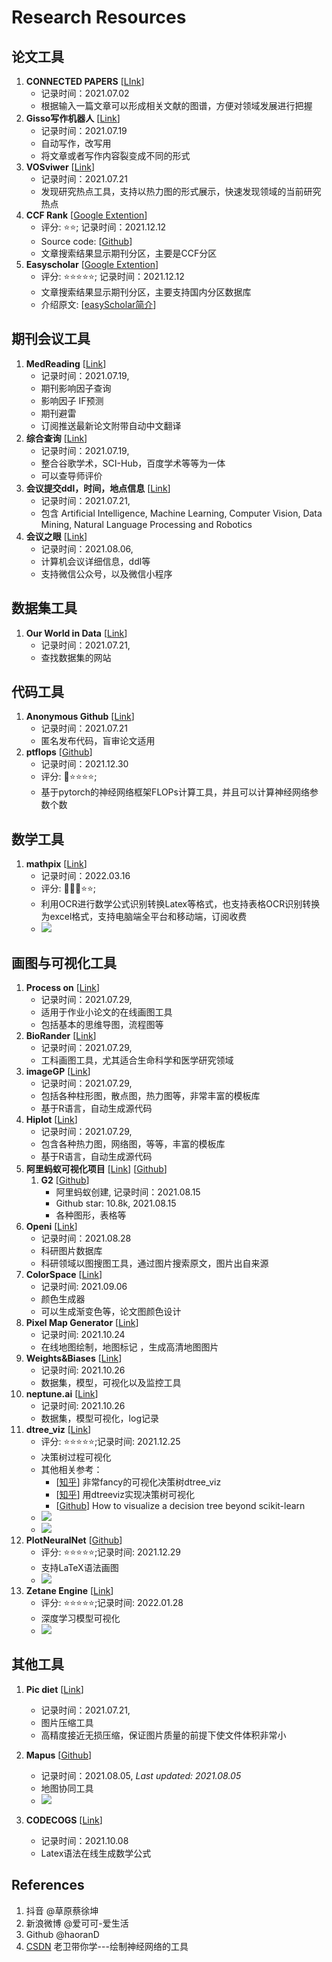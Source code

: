 # Research Resources



## 论文工具

1. **CONNECTED PAPERS** [[LInk](https://www.connectedpapers.com/)]
   - 记录时间：2021.07.02
   - 根据输入一篇文章可以形成相关文献的图谱，方便对领域发展进行把握
2. **Gisso写作机器人** [[Link](https://www.giiso.com/#/)]
   - 记录时间：2021.07.19
   - 自动写作，改写用
   - 将文章或者写作内容裂变成不同的形式
3. **VOSviwer** [[Link](https://www.vosviewer.com/)]
   - 记录时间：2021.07.21
   - 发现研究热点工具，支持以热力图的形式展示，快速发现领域的当前研究热点
3. **CCF Rank** [[Google Extention](https://chrome.google.com/webstore/detail/ccfrank/pfcajmbenomfbjnbjhgbnbdjmiklnkie/related)]
   - 评分: ⭐⭐; 记录时间：2021.12.12
   - Source code: [[Github](https://github.com/WenyanLiu/CCFrank4dblp)]
   - 文章搜索结果显示期刊分区，主要是CCF分区
5. **Easyscholar** [[Google Extention](https://chrome.google.com/webstore/detail/easyscholar/njgedjcccpcfmjecccaajkjiphpddfji?hl=en)]
   - 评分: ⭐⭐⭐⭐⭐; 记录时间：2021.12.12
   - 文章搜索结果显示期刊分区，主要支持国内分区数据库
   - 介绍原文: [[easyScholar简介](https://blog.csdn.net/weixin_49328057/article/details/113148625?spm=1001.2014.3001.5502)]



## 期刊会议工具

1. **MedReading** [[Link](https://www.medreading.cn/)]
   - 记录时间：2021.07.19, 
   - 期刊影响因子查询
   - 影响因子 IF预测
   - 期刊避雷
   - 订阅推送最新论文附带自动中文翻译
2. **综合查询** [[Link](http://459.org/)]
   - 记录时间：2021.07.19, 
   - 整合谷歌学术，SCI-Hub，百度学术等等为一体
   - 可以查导师评价
3. **会议提交ddl，时间，地点信息** [[Link](https://jackietseng.github.io/conference_call_for_paper/conferences-with-ccf.html)]
   - 记录时间：2021.07.21, 
   - 包含  Artificial Intelligence, Machine Learning, Computer Vision, Data Mining, Natural Language Processing and Robotics
4. **会议之眼** [[Link](https://www.conferenceeye.cn/#/layout/home)]
   - 记录时间：2021.08.06, 
   - 计算机会议详细信息，ddl等
   - 支持微信公众号，以及微信小程序



## 数据集工具

1. **Our World in Data** [[Link](https://ourworldindata.org/)]
   - 记录时间：2021.07.21, 
   - 查找数据集的网站
   
   

## 代码工具
1. **Anonymous Github** [[Link](https://anonymous.4open.science/)]
   - 记录时间：2021.07.21
   - 匿名发布代码，盲审论文适用
2. **ptflops** [[Github](https://github.com/sovrasov/flops-counter.pytorch)]
   - 记录时间：2021.12.30
   - 评分: :star2::star::star::star::star:; 
   - 基于pytorch的神经网络框架FLOPs计算工具，并且可以计算神经网络参数个数
   
   
## 数学工具
1. **mathpix** [[Link](https://mathpix.com/)]
   - 记录时间：2022.03.16
   - 评分: :star2::star2::star2::star::star:; 
   - 利用OCR进行数学公式识别转换Latex等格式，也支持表格OCR识别转换为excel格式，支持电脑端全平台和移动端，订阅收费
   - ![](https://mathpix.com/images/mathpix-page/snip_all@2x.png)







## 画图与可视化工具

1. **Process on** [[Link](https://www.processon.com/)]
   - 记录时间：2021.07.29, 
   - 适用于作业小论文的在线画图工具
   - 包括基本的思维导图，流程图等
2. **BioRander** [[Link](https://biorender.com/)]
   - 记录时间：2021.07.29, 
   - 工科画图工具，尤其适合生命科学和医学研究领域
3. **imageGP** [[Link](http://www.ehbio.com/ImageGP/)]
   - 记录时间：2021.07.29, 
   - 包括各种柱形图，散点图，热力图等，非常丰富的模板库
   - 基于R语言，自动生成源代码
4. **Hiplot** [[Link](https://hiplot.com.cn)]
   - 记录时间：2021.07.29, 
   - 包含各种热力图，网络图，等等，丰富的模板库
   - 基于R语言，自动生成源代码
5. **阿里蚂蚁可视化项目** [[Link](https://antv.vision/en)] [[Github](https://github.com/antvis)]
   1. **G2** [[Github](https://github.com/antvis/G2)]
      - 阿里蚂蚁创建, 记录时间：2021.08.15
      - Github star: 10.8k, 2021.08.15
      - 各种图形，表格等
6. **Openi** [[Link](https://openi.nlm.nih.gov/)]
   - 记录时间：2021.08.28
   - 科研图片数据库
   - 科研领域以图搜图工具，通过图片搜索原文，图片出自来源
7. **ColorSpace**  [[Link](https://mycolor.space/)]
   - 记录时间: 2021.09.06
   - 颜色生成器
   - 可以生成渐变色等，论文图颜色设计
8. **Pixel Map Generator** [[Link](https://pixelmap.amcharts.com/)]
   - 记录时间: 2021.10.24
   - 在线地图绘制，地图标记 ，生成高清地图图片
9. **Weights&Biases** [[Link](https://wandb.ai/site)]
   - 记录时间: 2021.10.26
   - 数据集，模型，可视化以及监控工具
10. **neptune.ai** [[Link](https://neptune.ai/)]
    - 记录时间: 2021.10.26
    - 数据集，模型可视化，log记录
11. **dtree_viz** [[Link](https://explained.ai/decision-tree-viz/)]
    - 评分: :star::star::star::star::star:;记录时间: 2021.12.25
    - 决策树过程可视化
    - 其他相关参考：
      - [[知乎](https://zhuanlan.zhihu.com/p/148526713?from_voters_page=true)] 非常fancy的可视化决策树dtree_viz
      - [[知乎](https://zhuanlan.zhihu.com/p/355675645)] 用dtreeviz实现决策树可视化
      - [[Github](https://h1ros.github.io/posts/how-to-visualize-a-decision-tree-beyond-scikit-learn/)] How to visualize a decision tree beyond scikit-learn
    - ![](https://explained.ai/decision-tree-viz/images/samples/diabetes-TD-3-X.svg)
    - ![](https://explained.ai/decision-tree-viz/images/samples/knowledge-TD-3-X.svg)
12. **PlotNeuralNet** [[Github](https://github.com/HarisIqbal88/PlotNeuralNet)]
    - 评分: :star::star::star::star::star:;记录时间: 2021.12.29
    - 支持LaTeX语法画图
    - ![](https://user-images.githubusercontent.com/17570785/50308911-03b3c380-049d-11e9-92d9-ce15669017ad.png)
13. **Zetane Engine** [[Link](https://zetane.com/)]
    - 评分: :star::star::star::star::star:;记录时间: 2022.01.28
    - 深度学习模型可视化
    - ![](https://zetane.com/images/zetane-engine-screenshot-1@2x.png)


## 其他工具

1. **Pic diet** [[Link](https://www.picdiet.com/)]
   
   - 记录时间：2021.07.21,
   - 图片压缩工具
   - 高精度接近无损压缩，保证图片质量的前提下使文件体积非常小
   
2. **Mapus** [[Github](http://github.com/alyssaxuu/mapus)]
   
   - 记录时间：2021.08.05, *Last updated: 2021.08.05*
   - 地图协同工具
   - ![](https://github.com/alyssaxuu/mapus/blob/master/preview.gif)
   
3. **CODECOGS** [[Link](https://latex.codecogs.com/)]
   
   - 记录时间：2021.10.08
   - Latex语法在线生成数学公式
   
   



## References

1. 抖音 @草原蔡徐坤
2. 新浪微博 @爱可可-爱生活
3. Github @haoranD
3. [CSDN](https://blog.csdn.net/yixieling4397/article/details/103374619) 老卫带你学---绘制神经网络的工具

